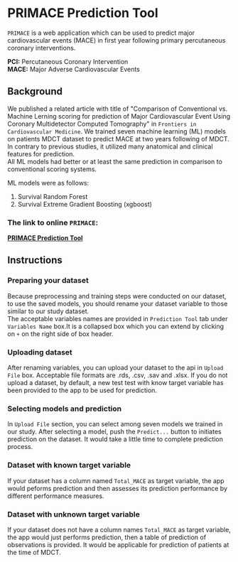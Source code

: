# PRIMACE Prediction Tool
`PRIMACE` is a web application which can be used to predict major cardiovascular 
events (MACE) in first year following primary percutaneous coronary interventions.

**PCI:** Percutaneous Coronary Intervention  
**MACE:** Major Adverse Cardiovascular Events

## Background
We published a related article with title of  "Comparison of 
Conventional vs. Machine Lerning scoring for 
prediction of Major Cardiovascular Event
 Using Coronary Multidetector Computed Tomography" in `Frontiers in Cardiovascular Medicine`.  We trained seven machine learning (ML) models on patients MDCT dataset to predict MACE at two years following of MDCT. In contrary to previous studies, it utilized many anatomical and clinical features for prediction.  
 All ML models had better or at least the same prediction in comparison to conventional scoring systems.  
  
 ML models were as follows:  
 1. Survival Random Forest
 2. Survival Extreme Gradient Boosting (xgboost)


### The link to online `PRIMACE`:
**[PRIMACE Prediction Tool](https://behnam-hedayat.shinyapps.io/primace)**

## Instructions

### Preparing your dataset
Because preprocessing and training steps were conducted on our dataset, to use the saved models, you should rename your dataset variable to those similar to our study dataset.  
The acceptable variables names are provided in `Prediction Tool` tab under `Variables Name` box.It is a collapsed box which you can extend by clicking on `+` on the right side of box header.

### Uploading dataset
After renaming variables, you can upload your dataset to the api in `Upload File` box. Acceptable file formats are .rds, .csv, .sav and .xlsx. 
If you do not upload a dataset, by default, a new test test with know target variable has been provided to the app to be used for prediction.

### Selecting models and prediction

In `Upload File` section, you can select among seven models we trained in our study. After selecting a model, push the `Predict...` button to initiates prediction on the dataset. It would take a little time to complete prediction process.

### Dataset with known target variable
If your dataset has a column named `Total_MACE` as target variable, the app would peforms prediction and then assesses its prediction performance by different performance measures.


### Dataset with unknown target variable
If your dataset does not have a column names `Total_MACE` as target variable, the app would just performs prediction, then a table of prediction of observations is provided. It would be applicable for prediction of patients at the time of MDCT.

